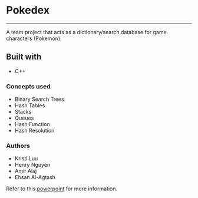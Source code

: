 # Pokedex
---
A team project that acts as a dictionary/search database for game characters (Pokemon).

## Built with
- C++

### Concepts used
- Binary Search Trees
- Hash Tables
- Stacks
- Queues
- Hash Function
- Hash Resolution 

### Authors
- Kristi Luu
- Henry Nguyen
- Amir Alaj
- Ehsan Al-Agtash

Refer to this [powerpoint](https://docs.google.com/presentation/d/11r1vqBQkXWHxJXynpAushkQKi0ZomCo7uT65FK9eLDc/edit?usp=sharing) for more information.
